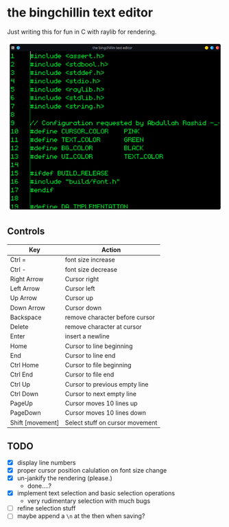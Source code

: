 # the bingchillin text editor

Just writing this for fun in C with raylib for rendering.

![image](screenshot.png)

## Controls


|Key             |Action                         |
|----------------|-------------------------------|
|Ctrl =          |font size increase             |
|Ctrl -          |font size decrease             |
|Right Arrow     |Cursor right                   |
|Left Arrow      |Cursor left                    |
|Up Arrow        |Cursor up                      |
|Down Arrow      |Cursor down                    |
|Backspace       |remove character before cursor |
|Delete          |remove character at cursor     |
|Enter           |insert a newline               |
|Home            |Cursor to line beginning       |
|End             |Cursor to line end             |
|Ctrl Home       |Cursor to file beginning       |
|Ctrl End        |Cursor to file end             |
|Ctrl Up         |Cursor to previous empty line  |
|Ctrl Down       |Cursor to next empty line      |
|PageUp          |Cursor moves 10 lines up       |
|PageDown        |Cursor moves 10 lines down     |
|Shift [movement]|Select stuff on cursor movement|

## TODO

- [x] display line numbers
- [x] proper cursor position calulation on font size change
- [x] un-jankify the rendering (please.)  
    - done....?
- [x] implement text selection and basic selection operations
    - very rudimentary selection with much bugs
- [ ] refine selection stuff
- [ ] maybe append a `\n` at the then when saving?
